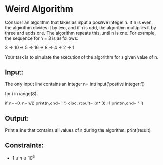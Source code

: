 # Weird Algorithm

Consider an algorithm that takes as input a positive integer n. If n is even, the algorithm divides it by two, and if n is odd, the algorithm multiplies it by three and adds one. The algorithm repeats this, until n is one. For example, the sequence for n = 3 is as follows:

3 → 10 → 5 → 16 → 8 → 4 → 2 → 1

Your task is to simulate the execution of the algorithm for a given value of n. 


## Input:
The only input line contains an Integer
n= int(input('postive integer:'))

for i in range(8):

  if n==0:
    n=n/2
    print(n,end= ' ')
  else:
    result= (n* 3)+1
    print(n,end= ' ')

## Output: 
Print a line that contains all values of n during the algorithm. 
print(result)

## Constraints:
- $1 \leq n \leq 10^6$

